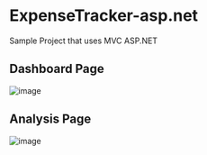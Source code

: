 # ExpenseTracker-asp.net

Sample Project that uses MVC ASP.NET

## Dashboard Page
![image](https://github.com/ThisIsJM/ExpenseTracker-asp.net/assets/67249315/e6296e88-9e36-4f42-bd8e-a7346b9b17c3)

## Analysis Page
![image](https://github.com/ThisIsJM/ExpenseTracker-asp.net/assets/67249315/6dce59be-0f7c-4691-8116-ae1b8299600e)
